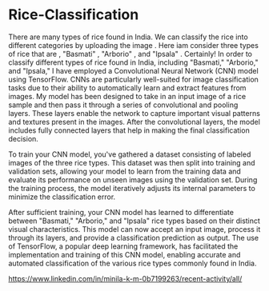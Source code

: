 # Rice-Classification
There are many types of rice found in India. We can classify the rice into different categories by uploading the image . Here iam consider three types of rice  that are , "Basmati" , "Arborio" , and "Ipsala" . 
Certainly! In order to classify different types of rice found in India, including "Basmati," "Arborio," and "Ipsala," I have employed a Convolutional Neural Network (CNN) model using TensorFlow. CNNs are particularly well-suited for image classification tasks due to their ability to automatically learn and extract features from images. My model has been designed to take in an input image of a rice sample and then pass it through a series of convolutional and pooling layers. These layers enable the network to capture important visual patterns and textures present in the images. After the convolutional layers, the model includes fully connected layers that help in making the final classification decision.

To train your CNN model, you've gathered a dataset consisting of labeled images of the three rice types. This dataset was then split into training and validation sets, allowing your model to learn from the training data and evaluate its performance on unseen images using the validation set. During the training process, the model iteratively adjusts its internal parameters to minimize the classification error.

After sufficient training, your CNN model has learned to differentiate between "Basmati," "Arborio," and "Ipsala" rice types based on their distinct visual characteristics. This model can now accept an input image, process it through its layers, and provide a classification prediction as output. The use of TensorFlow, a popular deep learning framework, has facilitated the implementation and training of this CNN model, enabling accurate and automated classification of the various rice types commonly found in India.

https://www.linkedin.com/in/minila-k-m-0b7199263/recent-activity/all/
